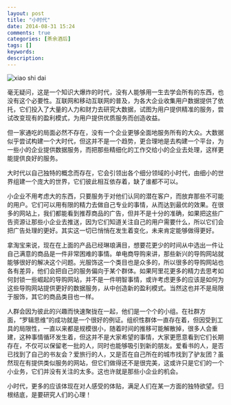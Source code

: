 ```yaml
---
layout: post
title: "小时代"
date: 2014-08-31 15:24
comments: true
categories: [茶余酒后]
tags: []
keywords: 
description: 
---
```

![xiao shi dai](http://news.xinhuanet.com/info/2013-03/23/132254596_21n.jpg)

毫无疑问，这是一个知识大爆炸的时代，没有人能够用一生去学会所有的东西，也没有这个必要性。互联网和移动互联网的普及，为各大企业收集用户数据提供了依托，它们投入了大量的人力和财力去研究大数据，试图为用户提供精准的服务，尝试改变现有的盈利模式，为用户提供优质服务而创造收益。

但一家通吃的局面必然不存在，没有一个企业更够全面地服务所有的大众。大数据似乎尝试构建一个大时代，但这并不是一个趋势，更合理地是去构建一个平台，为一些小的企业提供数据服务，而把那些精细化的工作交给小的企业去处理，这样更能提供良好的服务。

大时代以自己独特的概念而存在，它会引领出各个细分领域的小时代，由细小的世界组建一个庞大的世界，它们彼此相互依存着，缺了谁都不可以。

<!--more-->
小企业不用考虑大的东西，只要服务于对他们认同的潜在客户，而放弃那些不可能的用户。它们可以用有限的精力去做自己专业的事情，从而达到最优的效果。在很多的网站上，我们都能看到推荐商品的广告，但并不是十分的准确，如果把这些广告资源让那些小企业去推送，因为它们知道关注自己的用户需要什么，所以它们会把广告处理的更好。其实这一切已悄悄在发生着变化，未来肯定能够做得更好。

拿淘宝来说，现在在上面的产品已经琳琅满目，想要花更少的时间从中选出一件让自己满意的商品是一件非常困难的事情。单电商导购来讲，那些新兴的导购网站就能够很好的解决这个问题。光服饰这一个类目也是众多的，所以很多的导购网站也各有差异，他们会把自己的服务偏向于某个群体。如果阿里花更多的精力去思考如何封锁一些崛起的导购网站，并不是一件明智事情，或许考虑更多的应该是如何为这些导购网站提供更好的数据服务，从中创造新的盈利模式。当然这也并不是局限于服饰，其它的商品类目也一样。

人群会因为彼此的兴趣而快速聚拢在一起，他们是一个个的小组。在社群方面，“罗辑思维”的成功就是一个很好的例证。组织性群体一直存在着，但因受到工具的局限性，一直以来都是规模很小，随着时间的推移可能解散掉，很多人会重建，这种事情循环发生着，但这并不是大家希望的事情，大家更愿意看到它们长期存在，不仅可以保留老一批的人，同时也能够吸引到新的朋友。爱看书的人，是否已找到了自己的书友会？爱旅行的人，又是否在自己所在的城市找到了驴友团？虽然现在有提供类似服务的网站，但它们做得还不是很完美，这或许只是它们的一个小业务，它们并没有关注的太多。这也许就是那些小企业的机会。

小时代，更多的应该体现在对人感受的体贴，满足人们在某一方面的独特欲望。归根结底，是要研究人们的心理！